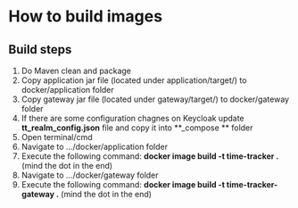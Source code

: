 # How to build images

## Build steps

1. Do Maven clean and package
2. Copy application jar file (located under application/target/) to docker/application folder
3. Copy gateway jar file (located under gateway/target/) to docker/gateway folder
4. If there are some configuration chagnes on Keycloak update **tt_realm_config.json** file and copy it into **_compose
   ** folder
5. Open terminal/cmd
6. Navigate to .../docker/application folder
7. Execute the following command: **docker image build -t time-tracker .** (mind the dot in the end)
8. Navigate to .../docker/gateway folder
9. Execute the following command: **docker image build -t time-tracker-gateway .** (mind the dot in the end)